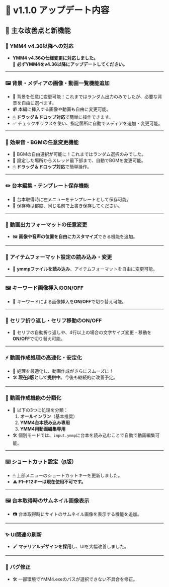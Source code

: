 # 🚀 v1.1.0 アップデート内容

## 🎉 主な改善点と新機能

### 🔄 YMM4 v4.36以降への対応

- **YMM4 v4.36の仕様変更に対応しました。**  
  🚨 **必ずYMM4をv4.36以降にアップデートしてください。**

---

### 🖼 背景・メディアの画像・動画一覧機能追加

- 🎨 背景を任意に変更可能！これまではランダム出力のみでしたが、必要な背景を自由に選べます。
- 📹 本編に挿入する画像や動画も自由に変更可能。
- 🖱 **ドラッグ＆ドロップ対応**で簡単に操作できます。
- ✅ チェックボックスを使い、指定箇所に自動でメディアを追加・変更可能。

---

### 🎵 効果音・BGMの任意変更機能

- 🎼 BGMの自由選択が可能に！これまではランダム選択のみでした。
- 🔄 設定した場所からスレッド最下部まで、自動でBGMを変更可能。
- 🖱 **ドラッグ＆ドロップ対応**で簡単操作。

---

### ✏️ 台本編集・テンプレート保存機能

- 📂 台本取得時に左メニューをテンプレートとして保存可能。
- 💾 保存時は都度、同じ名前で上書き保存してください。

---

### 🎥 動画出力フォーマットの任意変更

- 🖼 **画像や音声の位置を自由にカスタマイズ**できる機能を追加。

---

### 📜 アイテムフォーマット設定の読み込み・変更

- 📄 **ymmpファイルを読み込み**、アイテムフォーマットを自由に変更可能。

---

### 🖼 キーワード画像挿入のON/OFF

- 🔘 キーワードによる画像挿入を**ON/OFF**で切り替え可能。

---

### 💬 セリフ折り返し・セリフ移動のON/OFF

- 🔄 セリフの自動折り返しや、4行以上の場合の文字サイズ変更・移動を**ON/OFF**で切り替え可能。

---

### ⚡ 動画作成処理の高速化・安定化

- 🚀 処理を最適化し、動画作成がさらにスムーズに！
- 🛠 **現在β版として提供中**。今後も継続的に改善予定。

---

### 📂 動画作成機能の分類化

- 🎯 以下の3つに処理を分類：
  1. **オールインワン**（基本推奨）  
  2. **YMM4台本読み込み専用**  
  3. **YMM4用動画編集専用**  
- 🛠 個別モードでは、`input.ymmp`に台本を読み込むことで自動で動画編集可能。

---

### ⌨️ ショートカット設定（β版）

- 🖱 上部メニューのショートカットキーを更新しました。
- ⚠️ **F1~F12キーは現在使用不可です。**

---

### 🖼 台本取得時のサムネイル画像表示

- 📷 台本取得時にサイトのサムネイル画像を表示する機能を追加。

---

### ✨ UI関連の刷新

- 🖌 **マテリアルデザインを採用**し、UIを大幅改善しました。

---

### 🐞 バグ修正

- 🛠 一部環境でYMM4.exeのパスが選択できない不具合を修正。
